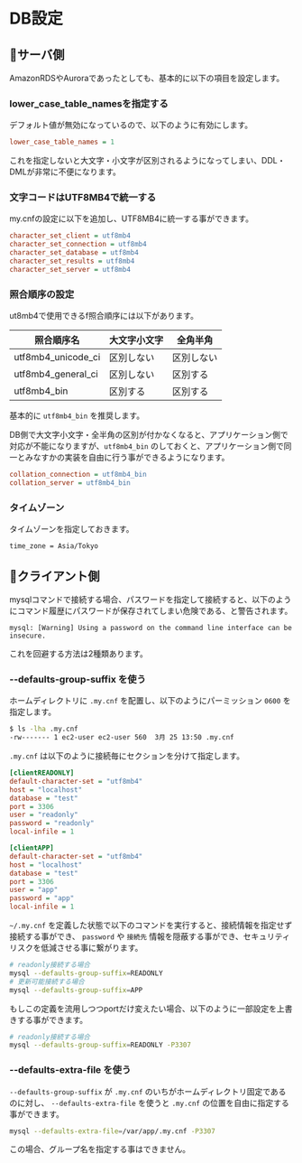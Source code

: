 # DB設定

## 📝サーバ側

AmazonRDSやAuroraであったとしても、基本的に以下の項目を設定します。

### lower_case_table_namesを指定する

デフォルト値が無効になっているので、以下のように有効にします。
```ini
lower_case_table_names = 1
```
これを指定しないと大文字・小文字が区別されるようになってしまい、DDL・DMLが非常に不便になります。

### 文字コードはUTF8MB4で統一する

my.cnfの設定に以下を追加し、UTF8MB4に統一する事ができます。
```ini
character_set_client = utf8mb4
character_set_connection = utf8mb4
character_set_database = utf8mb4
character_set_results = utf8mb4
character_set_server = utf8mb4
```

### 照合順序の設定

ut8mb4で使用できるf照合順序には以下があります。

| 照合順序名 | 大文字小文字 | 全角半角 |
| ------------------ | -------- | --------|
| utf8mb4_unicode_ci | 区別しない | 区別しない |
| utf8mb4_general_ci | 区別しない | 区別する  |
| utf8mb4_bin        | 区別する   | 区別する  |

基本的に `utf8mb4_bin` を推奨します。

DB側で大文字小文字・全半角の区別が付かなくなると、アプリケーション側で対応が不能になりますが、`utf8mb4_bin` のしておくと、アプリケーション側で同一とみなすかの実装を自由に行う事ができるようになります。

```ini
collation_connection = utf8mb4_bin
collation_server = utf8mb4_bin
```

### タイムゾーン

タイムゾーンを指定しておきます。
```
time_zone = Asia/Tokyo
```

## 📝クライアント側

mysqlコマンドで接続する場合、パスワードを指定して接続すると、以下のようにコマンド履歴にパスワードが保存されてしまい危険である、と警告されます。

```
mysql: [Warning] Using a password on the command line interface can be insecure.
```

これを回避する方法は2種類あります。

### --defaults-group-suffix を使う

ホームディレクトリに `.my.cnf` を配置し、以下のようにパーミッション `0600` を指定します。

```sh
$ ls -lha .my.cnf
-rw------- 1 ec2-user ec2-user 560  3月 25 13:50 .my.cnf
```
`.my.cnf` は以下のように接続毎にセクションを分けて指定します。
```ini
[clientREADONLY]
default-character-set = "utf8mb4"
host = "localhost"
database = "test"
port = 3306
user = "readonly"
password = "readonly"
local-infile = 1

[clientAPP]
default-character-set = "utf8mb4"
host = "localhost"
database = "test"
port = 3306
user = "app"
password = "app"
local-infile = 1
```

`~/.my.cnf` を定義した状態で以下のコマンドを実行すると、接続情報を指定せず接続する事ができ、 `password` や `接続先` 情報を隠蔽する事ができ、セキュリティリスクを低減させる事に繋がります。
```sh
# readonly接続する場合
mysql --defaults-group-suffix=READONLY
# 更新可能接続する場合
mysql --defaults-group-suffix=APP
```

もしこの定義を流用しつつportだけ変えたい場合、以下のように一部設定を上書きする事ができます。
```sh
# readonly接続する場合
mysql --defaults-group-suffix=READONLY -P3307
```

### --defaults-extra-file を使う

`--defaults-group-suffix` が `.my.cnf` のいちがホームディレクトリ固定であるのに対し、 `--defaults-extra-file` を使うと `.my.cnf` の位置を自由に指定する事ができます。

```sh
mysql --defaults-extra-file=/var/app/.my.cnf -P3307
```
この場合、グループ名を指定する事はできません。
